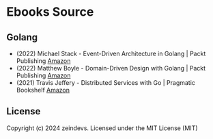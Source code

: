 # Ebooks Source

## Golang

- (2022) Michael Stack - Event-Driven Architecture in Golang | Packt Publishing [Amazon](https://www.amazon.com/dp/1803238011)
- (2022) Matthew Boyle - Domain-Driven Design with Golang | Packt Publishing [Amazon](https://www.amazon.com/dp/1804613452)
- (2021) Travis Jeffery - Distributed Services with Go | Pragmatic Bookshelf [Amazon](https://www.amazon.com/dp/1680507605)

## License

Copyright (c) 2024 zeindevs. Licensed under the MIT License (MIT)
